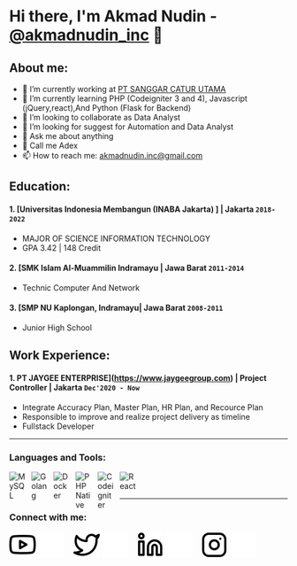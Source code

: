 # Hi there, I'm Akmad Nudin - [@akmadnudin_inc](https://instagram.com/akmadnudin_inc) 👋
## About me:
- 🔭 I’m currently working at [PT SANGGAR CATUR UTAMA](https://www.jaygeegroup.com)
- 🌱 I’m currently learning PHP (Codeigniter 3 and 4), Javascript (jQuery,react),And Python (Flask for Backend)
- 👯 I’m looking to collaborate as Data Analyst
- 🤔 I’m looking for suggest for Automation and Data Analyst
- 💬 Ask me about anything
- 💬 Call me Adex
- 📫 How to reach me: akmadnudin.inc@gmail.com

## Education:

#### 1. [Universitas Indonesia Membangun (INABA Jakarta) ] |  Jakarta `2018-2022`
   - MAJOR OF SCIENCE INFORMATION TECHNOLOGY
   - GPA 3.42 | 148 Credit
 #### 2. [SMK Islam Al-Muammilin Indramayu | Jawa Barat `2011-2014`
   - Technic Computer And Network
 #### 3. [SMP NU Kaplongan, Indramayu| Jawa Barat `2008-2011`
   - Junior High School

## Work Experience:
#### 1. PT JAYGEE ENTERPRISE](https://www.jaygeegroup.com) | Project Controller | Jakarta `Dec'2020 - Now`
   - Integrate Accuracy Plan, Master Plan, HR Plan, and Recource Plan
   - Responsible to improve and realize project delivery as timeline
   - Fullstack Developer

---

### Languages and Tools:

[<img align="left" alt="MySQL" width="30px" src="https://portal7.isoide.co.id/assets/SynologyDrive/images/adex/mysql.png" style="padding-right:10px;" />][webdev]
[<img align="left" alt="Golang" width="30px" src="https://portal7.isoide.co.id/assets/SynologyDrive/images/adex/go.png" style="padding-right:10px;" />][webdev]
[<img align="left" alt="Docker" width="30px" src="https://portal7.isoide.co.id/assets/SynologyDrive/images/adex/docker.png" style="padding-right:10px;" />][webdev]
[<img align="left" alt="PHP Native" width="30px" src="https://portal7.isoide.co.id/assets/SynologyDrive/images/adex/php.png" style="padding-right:10px;" />][webdev]
[<img align="left" alt="Codeigniter" width="30px" src="https://portal7.isoide.co.id/assets/SynologyDrive/images/adex/codeigniter.png" style="padding-right:10px;" />][webdev]
[<img align="left" alt="React" width="30px" src="https://portal7.isoide.co.id/assets/SynologyDrive/images/adex/react.png" style="padding-right:10px;" />][webdev]
<br />
<br />

---
### Connect with me:

[![website](./img/youtube-light.svg)](https://www.youtube.com/c/akmadnudininc#gh-light-mode-only)
[![website](./img/youtube-dark.svg)](https://www.youtube.com/c/akmadnudininc#gh-dark-mode-only)
&nbsp;&nbsp;
[![website](./img/twitter-light.svg)](https://twitter.com/#gh-light-mode-only)
[![website](./img/twitter-dark.svg)](https://twitter.com/#gh-dark-mode-only)
&nbsp;&nbsp;
[![website](./img/linkedin-light.svg)](https://www.linkedin.com/in/akmadnudin#gh-light-mode-only)
[![website](./img/linkedin-dark.svg)](https://www.linkedin.com/in/akmadnudin#gh-dark-mode-only)
&nbsp;&nbsp;
[![website](./img/instagram-light.svg)](https://instagram.com/akmadnudin_inc#gh-light-mode-only)
[![website](./img/instagram-dark.svg)](https://instagram.com/akmadnudin_inc#gh-dark-mode-only)



[webdev]: https://github.com/adex-dev/akmadnudin

